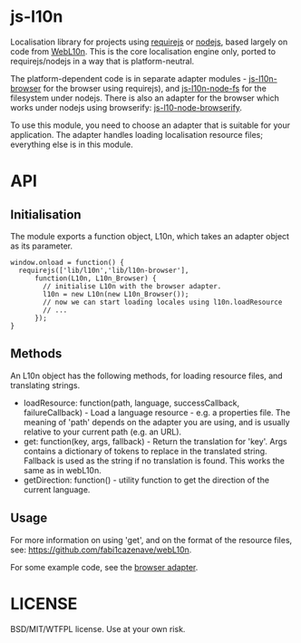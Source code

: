 js-l10n
=======

Localisation library for projects using [requirejs](http://requirejs.org/) or [nodejs](http://nodejs.org/), based largely on code from [WebL10n](https://github.com/fabi1cazenave/webL10n). This is the core localisation engine only, ported to requirejs/nodejs in a way that is platform-neutral.

The platform-dependent code is in separate adapter modules - [js-l10n-browser](https://github.com/highfellow/js-l10n-browser) for the browser using requirejs), and [js-l10n-node-fs](https://github.com/highfellow/js-l10n-node-fs) for the filesystem under nodejs. There is also an adapter for the browser which works under nodejs using browserify: [js-l10-node-browserify](https://github.com/highfellow/js-l10n-node-browserify).

To use this module, you need to choose an adapter that is suitable for your application. The adapter handles loading localisation resource files; everything else is in this module.

API
===

Initialisation
--------------

The module exports a function object, L10n, which takes an adapter object as its parameter.

```
window.onload = function() {
  requirejs(['lib/l10n','lib/l10n-browser'],
      function(L10n, L10n_Browser) {
        // initialise L10n with the browser adapter.
        l10n = new L10n(new L10n_Browser());
        // now we can start loading locales using l10n.loadResource
        // ...
      });
}
```

Methods
-------

An L10n object has the following methods, for loading resource files, and translating strings.

  * loadResource: function(path, language, successCallback, failureCallback) - Load a language resource - e.g. a properties file. The meaning of 'path' depends on the adapter you are using, and is usually relative to your current path (e.g. an URL).
  * get: function(key, args, fallback) - Return the translation for 'key'. Args contains a dictionary of tokens to replace in the translated string. Fallback is used as the string if no translation is found. This works the same as in webL10n.
  * getDirection: function() - utility function to get the direction of the current language.

Usage
-----

For more information on using 'get', and on the format of the resource files, see: <https://github.com/fabi1cazenave/webL10n>.

For some example code, see the [browser adapter](https://github.com/highfellow/js-l10n-browser).

LICENSE
=======

BSD/MIT/WTFPL license. Use at your own risk.
